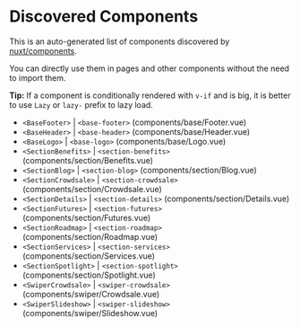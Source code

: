 # Discovered Components

This is an auto-generated list of components discovered by [nuxt/components](https://github.com/nuxt/components).

You can directly use them in pages and other components without the need to import them.

**Tip:** If a component is conditionally rendered with `v-if` and is big, it is better to use `Lazy` or `lazy-` prefix to lazy load.

- `<BaseFooter>` | `<base-footer>` (components/base/Footer.vue)
- `<BaseHeader>` | `<base-header>` (components/base/Header.vue)
- `<BaseLogo>` | `<base-logo>` (components/base/Logo.vue)
- `<SectionBenefits>` | `<section-benefits>` (components/section/Benefits.vue)
- `<SectionBlog>` | `<section-blog>` (components/section/Blog.vue)
- `<SectionCrowdsale>` | `<section-crowdsale>` (components/section/Crowdsale.vue)
- `<SectionDetails>` | `<section-details>` (components/section/Details.vue)
- `<SectionFutures>` | `<section-futures>` (components/section/Futures.vue)
- `<SectionRoadmap>` | `<section-roadmap>` (components/section/Roadmap.vue)
- `<SectionServices>` | `<section-services>` (components/section/Services.vue)
- `<SectionSpotlight>` | `<section-spotlight>` (components/section/Spotlight.vue)
- `<SwiperCrowdsale>` | `<swiper-crowdsale>` (components/swiper/Crowdsale.vue)
- `<SwiperSlideshow>` | `<swiper-slideshow>` (components/swiper/Slideshow.vue)
